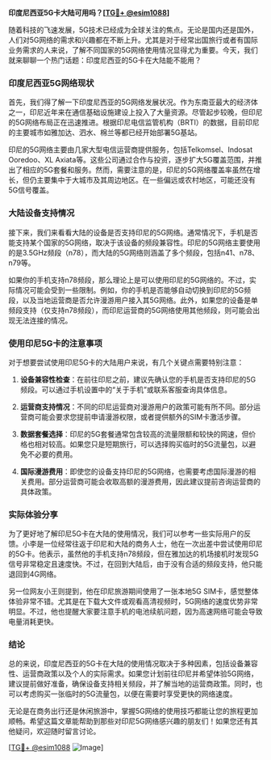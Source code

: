 **印度尼西亚5G卡大陆可用吗？[[TG💪+ @esim1088](https://t.me/s/esim1088)]**

随着科技的飞速发展，5G技术已经成为全球关注的焦点。无论是国内还是国外，人们对5G网络的需求和兴趣都在不断上升。尤其是对于经常出国旅行或者有国际业务需求的人来说，了解不同国家的5G网络使用情况显得尤为重要。今天，我们就来聊聊一个热门话题：印度尼西亚的5G卡在大陆能不能用？

### 印度尼西亚5G网络现状

首先，我们得了解一下印度尼西亚的5G网络发展状况。作为东南亚最大的经济体之一，印尼近年来在通信基础设施建设上投入了大量资源。尽管起步较晚，但印尼的5G网络布局正在迅速推进。根据印尼电信监管机构（BRTI）的数据，目前印尼的主要城市如雅加达、泗水、棉兰等都已经开始部署5G基站。

印尼的5G网络主要由几家大型电信运营商提供服务，包括Telkomsel、Indosat Ooredoo、XL Axiata等。这些公司通过合作与投资，逐步扩大5G覆盖范围，并推出了相应的5G套餐和服务。然而，需要注意的是，印尼的5G网络覆盖率虽然在增长，但仍主要集中于大城市及其周边地区。在一些偏远或农村地区，可能还没有5G信号覆盖。

### 大陆设备支持情况

接下来，我们来看看大陆的设备是否支持印尼的5G网络。通常情况下，手机是否能支持某个国家的5G网络，取决于该设备的频段兼容性。印尼的5G网络主要使用的是3.5GHz频段（n78），而大陆的5G网络则涵盖了多个频段，包括n41、n78、n79等。

如果你的手机支持n78频段，那么理论上是可以使用印尼的5G网络的。不过，实际情况可能会受到一些限制。例如，你的手机是否能够自动切换到印尼的5G频段，以及当地运营商是否允许漫游用户接入其5G网络。此外，如果您的设备是单频段支持（仅支持n78频段），而印尼运营商的5G网络使用其他频段，则可能会出现无法连接的情况。

### 使用印尼5G卡的注意事项

对于想要尝试使用印尼5G卡的大陆用户来说，有几个关键点需要特别注意：

1. **设备兼容性检查**：在前往印尼之前，建议先确认您的手机是否支持印尼的5G频段。可以通过手机设置中的“关于手机”或联系客服查询具体信息。
   
2. **运营商支持情况**：不同的印尼运营商对漫游用户的政策可能有所不同。部分运营商可能会要求您提前申请漫游权限，或者提供额外的SIM卡激活步骤。

3. **数据套餐选择**：印尼的5G套餐通常包含较高的流量限额和较快的网速，但价格也相对较高。如果您只是短期旅行，可以选择购买临时的5G流量包，以避免不必要的费用。

4. **国际漫游费用**：即使您的设备支持印尼的5G网络，也需要考虑国际漫游的相关费用。部分运营商可能会收取高额的漫游费用，因此建议提前咨询运营商的具体政策。

### 实际体验分享

为了更好地了解印尼5G卡在大陆的使用情况，我们可以参考一些实际用户的反馈。小李是一位经常往返于印尼和大陆的商务人士，他在一次出差中尝试使用印尼的5G卡。他表示，虽然他的手机支持n78频段，但在雅加达的机场接机时发现5G信号非常稳定且速度快。不过，在回到大陆后，由于没有合适的频段支持，他只能退回到4G网络。

另一位网友小王则提到，他在印尼旅游期间使用了一张本地5G SIM卡，感觉整体体验非常不错。尤其是在下载大文件或观看高清视频时，5G网络的速度优势非常明显。不过，他也提醒大家要注意手机的电池续航问题，因为高速网络可能会导致电量消耗更快。

### 结论

总的来说，印度尼西亚的5G卡在大陆的使用情况取决于多种因素，包括设备兼容性、运营商政策以及个人的实际需求。如果您计划前往印尼并希望体验5G网络，建议提前做好准备，确保设备支持相关频段，并了解当地的运营商政策。同时，也可以考虑购买一张临时的5G流量包，以便在需要时享受更快的网络速度。

无论是在商务出行还是休闲旅游中，掌握5G网络的使用技巧都能让您的旅程更加顺畅。希望这篇文章能帮助到那些对印尼5G网络感兴趣的朋友们！如果您还有其他疑问，欢迎随时留言讨论。

[[TG💪+ @esim1088](https://t.me/s/esim1088) ![Image](https://i.postimg.cc/4NQfJmqS/Snipaste-2025-05-13-00-14-12.png)]